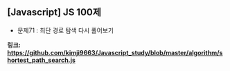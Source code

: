## [Javascript] JS 100제
- 문제71 : 최단 경로 탐색 다시 풀어보기

**링크: https://github.com/kimji9663/Javascript_study/blob/master/algorithm/shortest_path_search.js**
